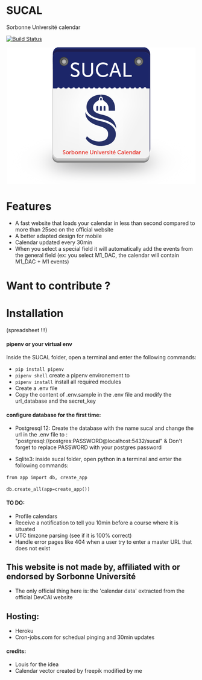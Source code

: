 # SUCAL
Sorbonne Université calendar 

[![Build Status](https://travis-ci.com/AmineDjeghri/SUCAL.svg?branch=master)](https://travis-ci.com/AmineDjeghri/SUCAL)
<p align="center">
  <img src="images/sucal_logo_500.png">
</p>

# Features
- A fast website that loads your calendar in less than second compared to more than 25sec on the official website
- A better adapted design for mobile
- Calendar updated every 30min
- When you select a special field it will automatically add the events from the general field (ex: you select M1_DAC, the calendar will contain M1_DAC + M1 events)

# Want to contribute ?

# Installation
(spreadsheet !!!)
#### pipenv or your virtual env
Inside the SUCAL folder, open a terminal and enter the following commands:
- `pip install pipenv`
- `pipenv shell` create a pipenv environement to 
- `pipenv install` install all required modules
- Create a .env file
- Copy the content of .env.sample in the .env file and modify the url_database and the secret_key 

#### configure database for the first time:
- Postgresql 12: Create the database with the name sucal and change the url in the .env file to : "postgresql://postgres:PASSWORD@localhost:5432/sucal" & Don't forget to replace PASSWORD with your postgres password

- Sqlite3: inside sucal folder, open python in a terminal and enter the following commands:

`from app import db, create_app `

`db.create_all(app=create_app()) `

#### TO DO:
- Profile calendars
- Receive a notification to tell you 10min before a course where it is situated
- UTC timzone parsing (see if it is 100% correct)
- Handle error pages like 404 when a user try to enter a master URL that does not exist

## This website is not made by, affiliated with or endorsed by Sorbonne Université
- The only official thing here is:  the 'calendar data' extracted from the official  DevCAl  website

## Hosting:
- Heroku
- Cron-jobs.com for schedual pinging and 30min updates

#### credits:
- Louis for the idea
- Calendar vector created by freepik modified by me